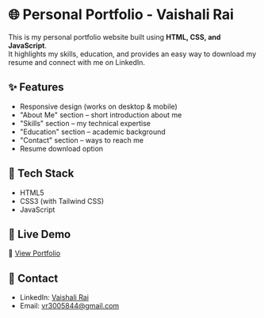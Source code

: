 # 🌐 Personal Portfolio - Vaishali Rai  

This is my personal portfolio website built using **HTML, CSS, and JavaScript**.  
It highlights my skills, education, and provides an easy way to download my resume and connect with me on LinkedIn.  

## ✨ Features  
- Responsive design (works on desktop & mobile)  
- "About Me" section – short introduction about me  
- "Skills" section – my technical expertise  
- "Education" section – academic background  
- "Contact" section – ways to reach me  
- Resume download option  

## 🚀 Tech Stack  
- HTML5  
- CSS3 (with Tailwind CSS)  
- JavaScript  

## 📂 Live Demo  
🔗 [View Portfolio](https://gentle-capybara-f74268.netlify.app/)

## 📧 Contact  
- LinkedIn: [Vaishali Rai](https://www.linkedin.com/in/vaishali-rai-126717290)  
- Email: vr3005844@gmail.com
